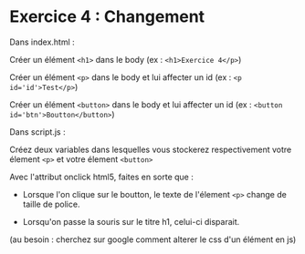 # Exercice 4 : Changement

Dans index.html :

Créer un élément `<h1>` dans le body (ex : `<h1>Exercice 4</p>`)

Créer un élément `<p>` dans le body et lui affecter un id (ex : `<p id='id'>Test</p>`)

Créer un élément `<button>` dans le body et lui affecter un id (ex : `<button id='btn'>Boutton</button>`)

Dans script.js :

Créez deux variables dans lesquelles vous stockerez respectivement votre élement `<p>`
et votre élement `<button>`

Avec l'attribut onclick html5, faites en sorte que :

- Lorsque l'on clique sur le boutton, le texte de l'élement `<p>` change de taille de police.
  
- Lorsqu'on passe la souris sur le titre h1, celui-ci disparait.

(au besoin : cherchez sur google comment alterer le css d'un élément en js)
